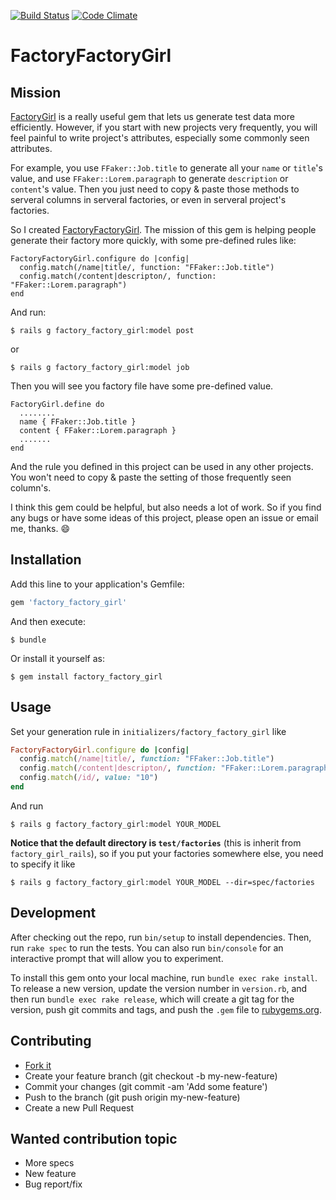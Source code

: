 [![Build Status](https://travis-ci.org/st0012/factory_factory_girl.svg?branch=master)](https://travis-ci.org/st0012/factory_factory_girl)
[![Code Climate](https://codeclimate.com/github/st0012/factory_factory_girl/badges/gpa.svg)](https://codeclimate.com/github/st0012/factory_factory_girl)

# FactoryFactoryGirl

## Mission

[FactoryGirl](https://github.com/thoughtbot/factory_girl/) is a really useful gem that lets us generate test data more efficiently. However, if you start with new projects very frequently, you will feel painful to write project's attributes, especially some commonly seen attributes.

For example, you use `FFaker::Job.title` to generate all your `name` or `title`'s value, and use `FFaker::Lorem.paragraph` to generate `description` or `content`'s value. Then you just need to copy & paste those methods to serveral columns in serveral factories, or even in serveral project's factories.

So I created [FactoryFactoryGirl](https://github.com/st0012/factory_factory_girl). The mission of this gem is helping people generate their factory more quickly, with some pre-defined rules like:

```
FactoryFactoryGirl.configure do |config|
  config.match(/name|title/, function: "FFaker::Job.title")
  config.match(/content|descripton/, function: "FFaker::Lorem.paragraph")
end
```
And run:

```
$ rails g factory_factory_girl:model post
```
or 
```
$ rails g factory_factory_girl:model job
```

Then you will see you factory file have some pre-defined value.

```
FactoryGirl.define do
  ........
  name { FFaker::Job.title }
  content { FFaker::Lorem.paragraph }
  .......
end
```

And the rule you defined in this project can be used in any other projects. You won't need to copy & paste the setting of those frequently seen column's.

I think this gem could be helpful, but also needs a lot of work. So if you find any bugs or have some ideas of this project, please open an issue or email me, thanks. 😄


## Installation

Add this line to your application's Gemfile:

```ruby
gem 'factory_factory_girl'
```

And then execute:

    $ bundle

Or install it yourself as:

    $ gem install factory_factory_girl

## Usage

Set your generation rule in `initializers/factory_factory_girl` like

```ruby
FactoryFactoryGirl.configure do |config|
  config.match(/name|title/, function: "FFaker::Job.title")
  config.match(/content|descripton/, function: "FFaker::Lorem.paragraph")
  config.match(/id/, value: "10")
end
```

And run 

```
$ rails g factory_factory_girl:model YOUR_MODEL
```

**Notice that the default directory is `test/factories`** (this is inherit from `factory_girl_rails`), so if you put your factories somewhere else, you need to specify it like

```
$ rails g factory_factory_girl:model YOUR_MODEL --dir=spec/factories
```

## Development

After checking out the repo, run `bin/setup` to install dependencies. Then, run `rake spec` to run the tests. You can also run `bin/console` for an interactive prompt that will allow you to experiment.

To install this gem onto your local machine, run `bundle exec rake install`. To release a new version, update the version number in `version.rb`, and then run `bundle exec rake release`, which will create a git tag for the version, push git commits and tags, and push the `.gem` file to [rubygems.org](https://rubygems.org).

## Contributing

- [Fork it](https://github.com/st0012/factory_factory_girl/fork)
- Create your feature branch (git checkout -b my-new-feature)
- Commit your changes (git commit -am 'Add some feature')
- Push to the branch (git push origin my-new-feature)
- Create a new Pull Request

## Wanted contribution topic

- More specs
- New feature
- Bug report/fix
